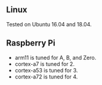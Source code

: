 ## Linux

Tested on Ubuntu 16.04 and 18.04.

## Raspberry Pi

* arm11 is tuned for A, B, and Zero.
* cortex-a7 is tuned for 2.
* cortex-a53 is tuned for 3.
* cortex-a72 is tuned for 4.
